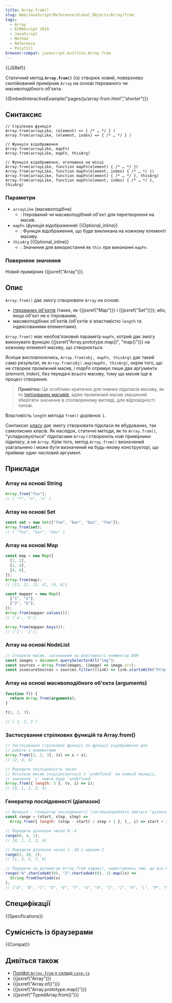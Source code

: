 ```yaml
---
title: Array.from()
slug: Web/JavaScript/Reference/Global_Objects/Array/from
tags:
  - Array
  - ECMAScript 2015
  - JavaScript
  - Method
  - Reference
  - Polyfill
browser-compat: javascript.builtins.Array.from
---
```


{{JSRef}}

Статичний метод **`Array.from()`** (із) створює новий, поверхнево скопійований примірник `Array` на основі ітерованого чи масивоподібного об'єкта.

{{EmbedInteractiveExample("pages/js/array-from.html","shorter")}}

## Синтаксис

```js-nolint
// Стрілкова функція
Array.from(arrayLike, (element) => { /* … */ } )
Array.from(arrayLike, (element, index) => { /* … */ } )

// Функція відображення
Array.from(arrayLike, mapFn)
Array.from(arrayLike, mapFn, thisArg)

// Функція відображення, оголошена на місці
Array.from(arrayLike, function mapFn(element) { /* … */ })
Array.from(arrayLike, function mapFn(element, index) { /* … */ })
Array.from(arrayLike, function mapFn(element) { /* … */ }, thisArg)
Array.from(arrayLike, function mapFn(element, index) { /* … */ }, thisArg)
```

### Параметри

- `arrayLike` (масивоподібне)
  - : Ітерований чи масивоподібний об'єкт для перетворення на масив.
- `mapFn` (функція відображення) {{Optional_inline}}
  - : Функція відображення, що буде викликана на кожному елементі масиву.
- `thisArg` {{Optional_inline}}
  - : Значення для використання як `this` при виконанні `mapFn`.

### Повернене значення

Новий примірник {{jsxref("Array")}}.

## Опис

`Array.from()` дає змогу створювати `Array` на основі:

- [ітерованих об'єктів](/uk/docs/Web/JavaScript/Reference/Iteration_protocols) (таких, як {{jsxref("Map")}} і {{jsxref("Set")}}); або, якщо об'єкт не є ітерованим,
- масивоподібних об'єктів (об'єктів зі властивістю `length` та індексованими елементами).

`Array.from()` має необов'язковий параметр `mapFn`, котрий дає змогу виконувати функцію {{jsxref("Array.prototype.map()", "map()")}} на кожному елементі масиву, що створюється.

Ясніше висловлюючись, `Array.from(obj, mapFn, thisArg)` дає такий само результат, як `Array.from(obj).map(mapFn, thisArg)`, окрім того, що не створює проміжний масив, і _mapFn_ отримує лише два аргументи (_element_, _index_), без передачі всього масиву, тому що масив іще в процесі створення.

> **Примітка:** Це особливо критично для певних підкласів масиву, як то [типізованих масивів](/uk/docs/Web/JavaScript/Typed_arrays), адже проміжний масив змушений зберігати значення в спотвореному вигляді, для відповідності типові.

Властивість `length` метода `from()` дорівнює `1`.

Синтаксис [класу](/uk/docs/Web/JavaScript/Reference/Classes) дає змогу створювати підкласи як вбудованих, так самописних класів. Як наслідок, статичні методи, як то `Array.from()`, "успадковуються" підкласами `Array` і створюють нові примірники _підкласу_, а не `Array`. Крім того, метод `Array.from()` визначений узагальнено і може бути визначений на будь-якому конструкторі, що приймає один числовий аргумент.

## Приклади

### Array на основі String

```js
Array.from("foo");
// [ "f", "o", "o" ]
```

### Array на основі Set

```js
const set = new Set(["foo", "bar", "baz", "foo"]);
Array.from(set);
// [ "foo", "bar", "baz" ]
```

### Array на основі Map

```js
const map = new Map([
  [1, 2],
  [2, 4],
  [4, 8],
]);
Array.from(map);
// [[1, 2], [2, 4], [4, 8]]

const mapper = new Map([
  ["1", "a"],
  ["2", "b"],
]);
Array.from(mapper.values());
// ['a', 'b'];

Array.from(mapper.keys());
// ['1', '2'];
```

### Array на основі NodeList

```js
// Створити масив, заснований на властивості елементів DOM
const images = document.querySelectorAll("img");
const sources = Array.from(images, (image) => image.src);
const insecureSources = sources.filter((link) => link.startsWith("http://"));
```

### Array на основі масивоподібного об'єкта (arguments)

```js
function f() {
  return Array.from(arguments);
}

f(1, 2, 3);

// [ 1, 2, 3 ]
```

### Застосування стрілкових функцій та Array.from()

```js
// Застосування стрілкової функції як функції відображення для
// роботи з елементами
Array.from([1, 2, 3], (x) => x + x);
// [2, 4, 6]

// Породити послідовність чисел
// Оскільки масив ініціалізується з `undefined` на кожній позиції,
// значення `v` нижче буде `undefined`
Array.from({ length: 5 }, (v, i) => i);
// [0, 1, 2, 3, 4]
```

### Генератор послідовності (діапазон)

```js
// Функція – генератор послідовності (загальноприйнято зветься "діапазоном" – "range", наприклад, у Clojure, PHP тощо)
const range = (start, stop, step) =>
  Array.from({ length: (stop - start) / step + 1 }, (_, i) => start + i * step);

// Породити діапазон чисел 0..4
range(0, 4, 1);
// [0, 1, 2, 3, 4]

// Породити діапазон чисел 1..10 з кроком 2
range(1, 10, 2);
// [1, 3, 5, 7, 9]

// Породити за допомогою Array.from алфавіт, користуючись тим, що він має послідовний порядок
range("A".charCodeAt(0), "Z".charCodeAt(0), 1).map((x) =>
  String.fromCharCode(x)
);
// ["A", "B", "C", "D", "E", "F", "G", "H", "I", "J", "K", "L", "M", "N", "O", "P", "Q", "R", "S", "T", "U", "V", "W", "X", "Y", "Z"]
```

## Специфікації

{{Specifications}}

## Сумісність із браузерами

{{Compat}}

## Дивіться також

- [Поліфіл `Array.from` у складі `core-js`](https://github.com/zloirock/core-js#ecmascript-array)
- {{jsxref("Array")}}
- {{jsxref("Array.of()")}}
- {{jsxref("Array.prototype.map()")}}
- {{jsxref("TypedArray.from()")}}
